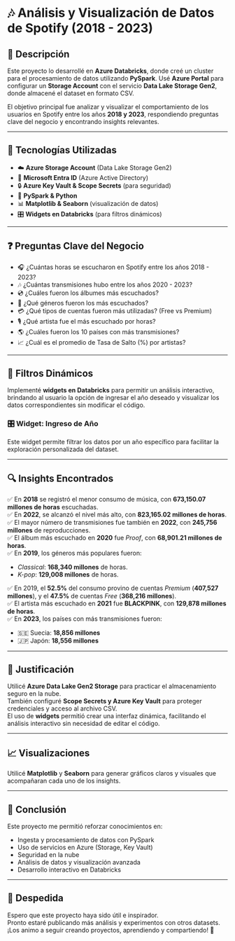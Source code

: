 # 🎶 Análisis y Visualización de Datos de Spotify (2018 - 2023)

## 📌 Descripción

Este proyecto lo desarrollé en **Azure Databricks**, donde creé un cluster para el procesamiento de datos utilizando **PySpark**. Usé **Azure Portal** para configurar un **Storage Account** con el servicio **Data Lake Storage Gen2**, donde almacené el dataset en formato CSV.

El objetivo principal fue analizar y visualizar el comportamiento de los usuarios en Spotify entre los años **2018 y 2023**, respondiendo preguntas clave del negocio y encontrando insights relevantes.

---

## 🚀 Tecnologías Utilizadas

- ☁️ **Azure Storage Account** (Data Lake Storage Gen2)
- 👥 **Microsoft Entra ID** (Azure Active Directory)
- 🔒 **Azure Key Vault & Scope Secrets** (para seguridad)
- 🐍 **PySpark & Python**
- 📊 **Matplotlib & Seaborn** (visualización de datos)
- 🎛️ **Widgets en Databricks** (para filtros dinámicos)

---

## ❓ Preguntas Clave del Negocio

- 🎧 ¿Cuántas horas se escucharon en Spotify entre los años 2018 - 2023?
- 🎶 ¿Cuántas transmisiones hubo entre los años 2020 - 2023?
- 💿 ¿Cuáles fueron los álbumes más escuchados?
- 🎵 ¿Qué géneros fueron los más escuchados?
- 💳 ¿Qué tipos de cuentas fueron más utilizadas? (Free vs Premium)
- 🎙️ ¿Qué artista fue el más escuchado por horas?
- 🌎 ¿Cuáles fueron los 10 países con más transmisiones?
- 📈 ¿Cuál es el promedio de Tasa de Salto (%) por artistas?

---

## 🧮 Filtros Dinámicos

Implementé **widgets en Databricks** para permitir un análisis interactivo, brindando al usuario la opción de ingresar el año deseado y visualizar los datos correspondientes sin modificar el código.

### 🎛️ Widget: Ingreso de Año
Este widget permite filtrar los datos por un año específico para facilitar la exploración personalizada del dataset.

---

## 🔍 Insights Encontrados

✅ En **2018** se registró el menor consumo de música, con **673,150.07 millones de horas** escuchadas.  
✅ En **2022**, se alcanzó el nivel más alto, con **823,165.02 millones de horas**.  
✅ El mayor número de transmisiones fue también en **2022**, con **245,756 millones** de reproducciones.  
✅ El álbum más escuchado en **2020** fue *Proof*, con **68,901.21 millones de horas**.  
✅ En **2019**, los géneros más populares fueron:
- *Classical*: **168,340 millones** de horas.
- *K-pop*: **129,008 millones** de horas.

✅ En 2019, el **52.5%** del consumo provino de cuentas *Premium* (**407,527 millones**), y el **47.5%** de cuentas *Free* (**368,216 millones**).  
✅ El artista más escuchado en **2021** fue **BLACKPINK**, con **129,878 millones de horas**.  
✅ En **2023**, los países con más transmisiones fueron:
- 🇸🇪 Suecia: **18,856 millones**
- 🇯🇵 Japón: **18,556 millones**

---

## 🔐 Justificación

Utilicé **Azure Data Lake Gen2 Storage** para practicar el almacenamiento seguro en la nube.  
También configuré **Scope Secrets y Azure Key Vault** para proteger credenciales y acceso al archivo CSV.  
El uso de **widgets** permitió crear una interfaz dinámica, facilitando el análisis interactivo sin necesidad de editar el código.

---

## 📈 Visualizaciones

Utilicé **Matplotlib** y **Seaborn** para generar gráficos claros y visuales que acompañaran cada uno de los insights.

---

## 📝 Conclusión

Este proyecto me permitió reforzar conocimientos en:

- Ingesta y procesamiento de datos con PySpark
- Uso de servicios en Azure (Storage, Key Vault)
- Seguridad en la nube
- Análisis de datos y visualización avanzada
- Desarrollo interactivo en Databricks

---

## 👋 Despedida

Espero que este proyecto haya sido útil e inspirador.  
Pronto estaré publicando más análisis y experimentos con otros datasets.  
¡Los animo a seguir creando proyectos, aprendiendo y compartiendo! 🚀
